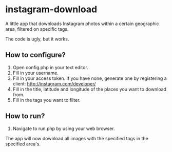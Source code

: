 instagram-download
==================

A little app that downloads Instagram photos within a certain geographic area, filtered on specific tags.

The code is ugly, but it works.


How to configure?
-----------------

1. Open config.php in your text editor. 
2. Fill in your username.
3. Fill in your access token. If you have none, generate one by registering a client: http://instagram.com/developer/
4. Fill in the title, latitude and longitude of the places you want to download from.
5. Fill in the tags you want to filter.

How to run?
-----------

1. Navigate to run.php by using your web browser.

The app will now download all images with the specified tags in the specified area's.
